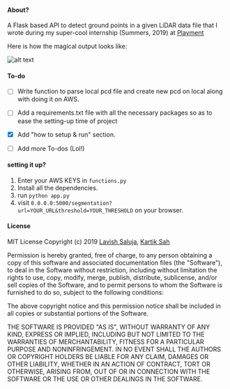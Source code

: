 #### About?
A Flask based API to detect ground points in a given LiDAR data file that I wrote during my super-cool internship (Summers, 2019) at [Playment](https://playment.io/)

Here is how the magical output looks like:

![alt text](https://github.com/lavishsaluja/Ground-Detection/blob/master/segmented_ground.png)


#### To-do
- [ ] Write function to parse local pcd file and create new pcd on local along with doing it on AWS.
- [ ] Add a requirements.txt file with all the necessary packages so as to ease the setting-up time of project
- [x] Add "how to setup & run" section.
- [ ] Add more To-dos (Lol!)


#### setting it up?
1. Enter your AWS KEYS in `functions.py`
2. Install all the dependencies.
3. run `python app.py`
4. visit `0.0.0.0:5000/segmentation?url=YOUR_URL&threshold=YOUR_THRESHOLD` on your browser.


#### License
MIT License
Copyright (c) 2019 [Lavish Saluja](https://www.linkedin.com/in/lavishsaluja/), [Kartik Sah](https://www.linkedin.com/in/kartik-sah/)

Permission is hereby granted, free of charge, to any person obtaining a copy of this software and associated documentation files (the "Software"), to deal in the Software without restriction, including without limitation the rights to use, copy, modify, merge, publish, distribute, sublicense, and/or sell copies of the Software, and to permit persons to whom the Software is furnished to do so, subject to the following conditions:

The above copyright notice and this permission notice shall be included in all copies or substantial portions of the Software.

THE SOFTWARE IS PROVIDED "AS IS", WITHOUT WARRANTY OF ANY KIND, EXPRESS OR IMPLIED, INCLUDING BUT NOT LIMITED TO THE WARRANTIES OF MERCHANTABILITY, FITNESS FOR A PARTICULAR PURPOSE AND NONINFRINGEMENT. IN NO EVENT SHALL THE AUTHORS OR COPYRIGHT HOLDERS BE LIABLE FOR ANY CLAIM, DAMAGES OR OTHER LIABILITY, WHETHER IN AN ACTION OF CONTRACT, TORT OR OTHERWISE, ARISING FROM, OUT OF OR IN CONNECTION WITH THE SOFTWARE OR THE USE OR OTHER DEALINGS IN THE SOFTWARE.
